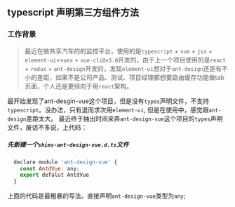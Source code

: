 ## typescript 声明第三方组件方法

### 工作背景
> 最近在做共享汽车的的监控平台，使用的是`typescript` + `vue` + `jsx` + `element-ui`+`vuex` + `vue-cli@v3.0`开发的，由于上一个项目使用的是`react` + `redux` + `ant-design`开发的，发现`element-ui`想对于`ant-design`还是有不小的差距，如果不是公司产品、测试、项目经理都想要路由缓存功能做tab页面，个人还是更倾向于用`react`架构。

最开始发现了ant-desgin-vue这个项目，但是没有`types`声明文件，不支持`typescript`。没办法，只有退而求次用`element-ui`, 但是在使用中，感觉跟`ant-design`差距太大。
最近终于抽出时间来弄`ant-design-vue`这个项目的`types`声明文件，废话不多说，上代码：
##### 先新建一个`shims-ant-design-vue.d.ts`文件
```javascript (type)
  declare module 'ant-design-vue' {
    const AntdVue: any;
    export defalut AntdVue
  }
```

上面的代码是最粗暴的写法。直接声明`ant-design-vue`类型为`any`;
